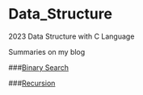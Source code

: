 # Data_Structure
2023 Data Structure with C Language

Summaries on my blog

###[Binary Search](https://helloparzival.tistory.com/entry/Data-Structure-%EC%9D%B4%EB%B6%84-%ED%83%90%EC%83%89Binary-Search)

###[Recursion](https://helloparzival.tistory.com/entry/Data-Structure-%EC%9E%AC%EA%B7%80Recursion)

